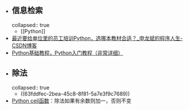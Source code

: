 - ## 信息检索
  collapsed:: true
	- [[Python]]
- [最近要给单位里的员工培训Python，选哪本教材合适？_申龙斌的程序人生-CSDN博客](https://blog.csdn.net/slofslb/article/details/122535986?spm=1001.2014.3001.5501)
- [Python基础教程，Python入门教程（非常详细）](http://c.biancheng.net/python/)
- ## 除法
  collapsed:: true
	- ((63fddfec-2bea-45c8-8f81-5a7e3f9c7689))
- [Python ceil函数](https://www.runoob.com/python/func-number-ceil.html)：除法如果有余数则加一，否则不变